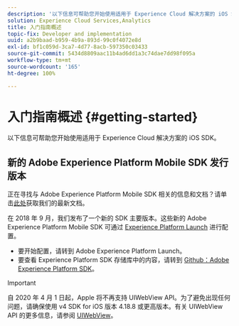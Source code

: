 ```yaml
---
description: '以下信息可帮助您开始使用适用于 Experience Cloud 解决方案的 iOS SDK '
solution: Experience Cloud Services,Analytics
title: 入门指南概述
topic-fix: Developer and implementation
uuid: a2b9baad-b959-4b9a-893d-99c0f4072e8d
exl-id: bf1c059d-3ca7-4d77-8acb-597350c03433
source-git-commit: 5434d8809aac11b4ad6dd1a3c74dae7dd98f095a
workflow-type: tm+mt
source-wordcount: '165'
ht-degree: 100%

---
```


# 入门指南概述 {#getting-started}

以下信息可帮助您开始使用适用于 Experience Cloud 解决方案的 iOS SDK。

## 新的 Adobe Experience Platform Mobile SDK 发行版本

正在寻找与 Adobe Experience Platform Mobile SDK 相关的信息和文档？请单击[此处](https://aep-sdks.gitbook.io/docs/)获取我们的最新文档。

在 2018 年 9 月，我们发布了一个新的 SDK 主要版本。这些新的 Adobe Experience Platform Mobile SDK 可通过 [Experience Platform Launch](https://www.adobe.com/cn/experience-platform/launch.html) 进行配置。

* 要开始配置，请转到 Adobe Experience Platform Launch。
* 要查看 Experience Platform SDK 存储库中的内容，请转到 [Github：Adobe Experience Platform SDK](https://github.com/Adobe-Marketing-Cloud/acp-sdks)。

>[!IMPORTANT]
>
>自 2020 年 4 月 1 日起，Apple 将不再支持 UIWebView API。为了避免出现任何问题，请确保使用 v4 SDK for iOS 版本 4.18.8 或更高版本。有关 UIWebView API 的更多信息，请参阅 [UIWebView](https://developer.apple.com/documentation/uikit/uiwebview)。

